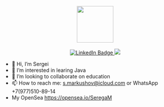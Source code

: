 
<div id="header" align="center">
  <img src="https://media.giphy.com/media/ymwg2hvAKuuuiDN1x3/giphy.gif" width="100"/>
</div><br>
<div id="badges" align="center">
  <a href="https://www.linkedin.com/in/seregamarkush/">
    <img src="https://img.shields.io/badge/LinkedIn-blue?style=for-the-badge&logo=linkedin&logoColor=white" alt="LinkedIn Badge"/>
  </a>
  <a href="https://hh.ru/resume/fdffde6eff0b9e250a0039ed1f783357476e61">
    <img src="https://img.shields.io/badge/HH.ru-red"/>
  </a>
</div>

- 👋 Hi, I’m Sergei
- 👀 I’m interested in learing Java
- 💞️ I’m looking to collaborate on education
- 📫 How to reach me: s.markushov@icloud.com or WhatsApp +7(977)510-89-14
- My OpenSea https://opensea.io/SeregaM
<!---
SergeiMarkushov/SergeiMarkushov is a ✨ special ✨ repository because its `README.md` (this file) appears on your GitHub profile.
You can click the Preview link to take a look at your changes.
--->
